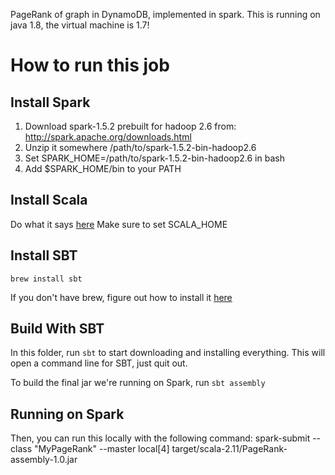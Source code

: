 PageRank of graph in DynamoDB, implemented in spark.
This is running on java 1.8, the virtual machine is 1.7!

# How to run this job

## Install Spark
1. Download spark-1.5.2 prebuilt for hadoop 2.6 from: http://spark.apache.org/downloads.html
2. Unzip it somewhere /path/to/spark-1.5.2-bin-hadoop2.6
3. Set SPARK_HOME=/path/to/spark-1.5.2-bin-hadoop2.6 in bash
4. Add $SPARK_HOME/bin to your PATH

## Install Scala 
Do what it says [here](http://www.scala-lang.org/download/install.html) 
Make sure to set SCALA_HOME

## Install SBT
    brew install sbt
If you don't have brew, figure out how to install it [here](http://www.scala-sbt.org/release/tutorial/Setup.html)


## Build With SBT
In this folder, run `sbt` to start downloading and installing everything. This will open a command line for SBT, just quit out.

To build the final jar we're running on Spark, run `sbt assembly`

## Running on Spark
Then, you can run this locally with the following command:
    spark-submit --class "MyPageRank" --master local[4] target/scala-2.11/PageRank-assembly-1.0.jar

